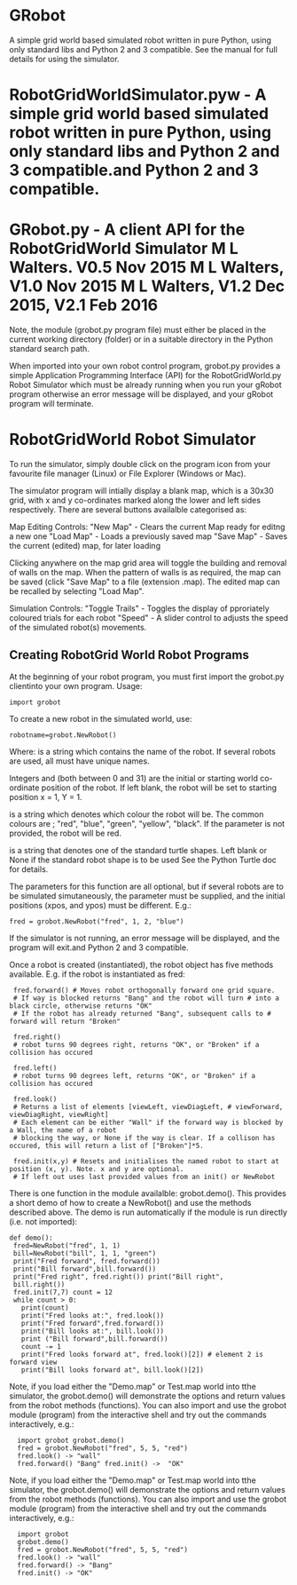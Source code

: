 # GRobot

A simple grid world based simulated robot written in pure Python, using only standard libs and Python 2 and 3 compatible. See the manual for full details for using the simulator.
 
# RobotGridWorldSimulator.pyw - A simple grid world based simulated robot written in pure Python, using only standard libs and Python 2 and 3 compatible.and Python 2 and 3 compatible.

# GRobot.py - A client API for the RobotGridWorld Simulator M L Walters. V0.5 Nov 2015 M L Walters, V1.0 Nov 2015 M L Walters, V1.2 Dec 2015, V2.1 Feb 2016

Note, the module (grobot.py program file) must either be placed in the current working directory (folder) or in a suitable directory in the Python standard search path.

When imported into your own robot control program, grobot.py provides a simple Application Programming Interface (API) for the RobotGridWorld.py Robot Simulator which must be already running when you run your gRobot program otherwise an error message will be displayed, and your gRobot program will terminate.

# RobotGridWorld Robot Simulator

To run the simulator, simply double click on the program icon from your favourite file manager (Linux) or File Explorer (Windows or Mac).

The simulator program will intially display a blank map, which is a 30x30 grid, with x and y co-ordinates marked along the lower and left sides respectively. There are several buttons availalble categorised as:

Map Editing Controls: "New Map" - Clears the current Map ready for editng a new one "Load Map" - Loads a previously saved map "Save Map" - Saves the current (edited) map, for later loading

Clicking anywhere on the map grid area will toggle the building and removal of walls on the map. When the pattern of walls is as required, the map can be saved (click "Save Map" to a file (extension .map). The edited map can be recalled by selecting "Load Map".

Simulation Controls: "Toggle Trails" - Toggles the display of pproriately coloured trials for each robot "Speed" - A slider control to adjusts the speed of the simulated robot(s) movements.

## Creating RobotGrid World Robot Programs

At the beginning of your robot program, you must first import the grobot.py clientinto your own program. Usage:

`import grobot`

To create a new robot in the simulated world, use:

`robotname=grobot.NewRobot()`

Where: is a string which contains the name of the robot. If several robots are used, all must have unique names.

Integers and (both between 0 and 31) are the initial or starting world co-ordinate position of the robot. If left blank, the robot will be set to starting position x = 1, Y = 1.

is a string which denotes which colour the robot will be. The common colours are ; "red", "blue", "green", "yellow", "black". If the parameter is not provided, the robot will be red.

is a string that denotes one of the standard turtle shapes. Left blank or None if the standard robot shape is to be used See the Python Turtle doc for details.

The parameters for this function are all optional, but if several robots are to be simulated simutaneously, the parameter must be supplied, and the initial positions (xpos, and ypos) must be different. E.g.:

`fred = grobot.NewRobot("fred", 1, 2, "blue")`

If the simulator is not running, an error message will be displayed, and the program will exit.and Python 2 and 3 compatible.

Once a robot is created (instantiated), the robot object has five methods available. E.g. if the robot is instantiated as fred:

~~~
 fred.forward() # Moves robot orthogonally forward one grid square.
 # If way is blocked returns "Bang" and the robot will turn # into a black circle, otherwise returns "OK"
 # If the robot has already returned "Bang", subsequent calls to # forward will return "Broken" 
 
 fred.right() 
 # robot turns 90 degrees right, returns "OK", or "Broken" if a collision has occured 
 
 fred.left() 
 # robot turns 90 degrees left, returns "OK", or "Broken" if a collision has occured 
 
 fred.look() 
 # Returns a list of elements [viewLeft, viewDiagLeft, # viewForward, viewDiagRight, viewRight] 
 # Each element can be either "Wall" if the forward way is blocked by a Wall, the name of a robot 
 # blocking the way, or None if the way is clear. If a collison has occured, this will return a list of ["Broken"]*5. 
 
 fred.init(x,y) # Resets and initialises the named robot to start at position (x, y). Note. x and y are optional. 
 # If left out uses last provided values from an init() or NewRobot
~~~

There is one function in the module availalble: grobot.demo(). This provides a short demo of how to create a NewRobot() and use the methods described above. The demo is run automatically if the module is run directly (i.e. not imported):

~~~
def demo():
 fred=NewRobot("fred", 1, 1) 
 bill=NewRobot("bill", 1, 1, "green") 
 print("Fred forward", fred.forward()) 
 print("Bill forward",bill.forward()) 
 print("Fred right", fred.right()) print("Bill right", 
 bill.right()) 
 fred.init(7,7) count = 12 
 while count > 0: 
   print(count) 
   print("Fred looks at:", fred.look()) 
   print("Fred forward",fred.forward()) 
   print("Bill looks at:", bill.look()) 
   print ("Bill forward",bill.forward()) 
   count -= 1
   print("Fred looks forward at", fred.look()[2]) # element 2 is forward view 
   print("Bill looks forward at", bill.look()[2])
~~~

Note, if you load either the "Demo.map" or Test.map world into tthe simulator, the grobot.demo() will demonstrate the options and return values from the robot methods (functions). You can also import and use the grobot module (program) from the interactive shell and try out the commands interactively, e.g.:

~~~
  import grobot grobot.demo() 
  fred = grobot.NewRobot("fred", 5, 5, "red") 
  fred.look() -> "wall" 
  fred.forward() "Bang" fred.init() ->  "OK"
~~~

Note, if you load either the "Demo.map" or Test.map world into tthe simulator, the grobot.demo() will demonstrate the options and return values from the robot methods (functions). You can also import and use the grobot module (program) from the interactive shell and try out the commands interactively, e.g.:

~~~
  import grobot 
  grobot.demo() 
  fred = grobot.NewRobot("fred", 5, 5, "red") 
  fred.look() -> "wall" 
  fred.forward() -> "Bang" 
  fred.init() -> "OK"
~~~
